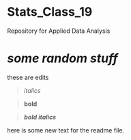 # Stats_Class_19
Repository for Applied Data Analysis 

# *some random stuff* 
these are edits

>*italics*

>**bold**

>***bold italics***


here is some new text for the readme file.
